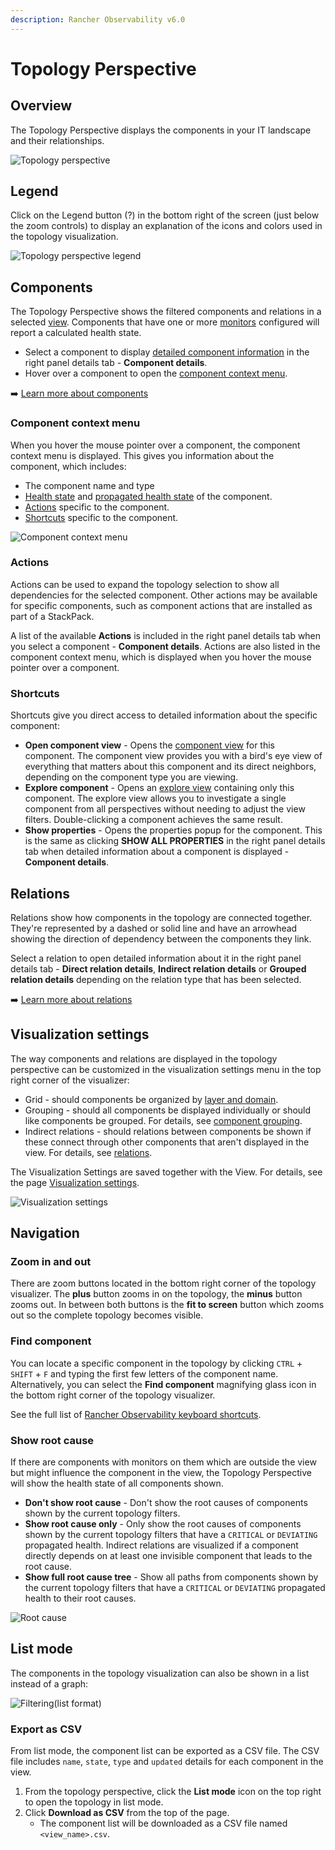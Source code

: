 ```yaml
---
description: Rancher Observability v6.0
---
```


# Topology Perspective

## Overview

The Topology Perspective displays the components in your IT landscape and their relationships.

![Topology perspective](../../.gitbook/assets/k8s/k8s-topology-perspective.png)

## Legend

Click on the Legend button (?) in the bottom right of the screen (just below the zoom controls) to display an explanation of the icons and colors used in the topology visualization.

![Topology perspective legend](../../.gitbook/assets/k8s/k8s-topology-perspective-legend.png)

## Components

The Topology Perspective shows the filtered components and relations in a selected [view](k8s-view-structure.md). Components that have one or more [monitors](../../use/alerting/k8s-monitors.md) configured will report a calculated health state.

* Select a component to display [detailed component information](/use/concepts/components.md#component-details) in the right panel details tab - **Component details**.
* Hover over a component to open the [component context menu](#component-context-menu).

➡️ [Learn more about components](/use/concepts/components.md#components)

### Component context menu

When you hover the mouse pointer over a component, the component context menu is displayed. This gives you information about the component, which includes:

* The component name and type
* [Health state](/use/concepts/health-state.md) and [propagated health state](/use/concepts/health-state.md#element-propagated-health-state) of the component.
* [Actions](#actions) specific to the component.
* [Shortcuts](#shortcuts) specific to the component.

![Component context menu](../../.gitbook/assets/k8s/k8s-component-contex-menu.png)

### Actions

Actions can be used to expand the topology selection to show all dependencies for the selected component. Other actions may be available for specific components, such as component actions that are installed as part of a StackPack.

A list of the available **Actions** is included in the right panel details tab when you select a component - **Component details**. Actions are also listed in the component context menu, which is displayed when you hover the mouse pointer over a component.

### Shortcuts

Shortcuts give you direct access to detailed information about the specific component:

* **Open component view** - Opens the [component view](k8s-component-views.md) for this component. The component view provides you with a bird's eye view of everything that matters about this component and its direct neighbors, depending on the component type you are viewing.
* **Explore component** - Opens an [explore view](k8s-explore-views.md) containing only this component. The explore view allows you to investigate a single component from all perspectives without needing to adjust the view filters. Double-clicking a component achieves the same result.
* **Show properties** - Opens the properties popup for the component. This is the same as clicking **SHOW ALL PROPERTIES** in the right panel details tab when detailed information about a component is displayed - **Component details**.

## Relations

Relations show how components in the topology are connected together. They're represented by a dashed or solid line and have an arrowhead showing the direction of dependency between the components they link. 

Select a relation to open detailed information about it in the right panel details tab - **Direct relation details**, **Indirect relation details** or **Grouped relation details** depending on the relation type that has been selected.

➡️ [Learn more about relations](/use/concepts/relations.md)

## Visualization settings

The way components and relations are displayed in the topology perspective can be customized in the visualization settings menu in the top right corner of the visualizer:

* Grid - should components be organized by [layer and domain](../../concepts/layers_domains_environments.md).
* Grouping - should all components be displayed individually or should like components be grouped. For details, see [component grouping](topology-perspective.md#grouping).
* Indirect relations - should relations between components be shown if these connect through other components that aren't displayed in the view. For details, see [relations](/use/concepts/relations.md).

The Visualization Settings are saved together with the View. For details, see the page [Visualization settings](../views/visualization_settings.md).

![Visualization settings](../../.gitbook/assets/k8s/k8s-visualization-settings.png)

## Navigation

### Zoom in and out

There are zoom buttons located in the bottom right corner of the topology visualizer. The **plus** button zooms in on the topology, the **minus** button zooms out. In between both buttons is the **fit to screen** button which zooms out so the complete topology becomes visible.

### Find component

You can locate a specific component in the topology by clicking `CTRL` + `SHIFT` + `F` and typing the first few letters of the component name. Alternatively, you can select the **Find component** magnifying glass icon in the bottom right corner of the topology visualizer.

See the full list of [Rancher Observability keyboard shortcuts](../keyboard-shortcuts.md).

### Show root cause

If there are components with monitors on them which are outside the view but might influence the component in the view, the Topology Perspective will show the health state of all components shown.

* **Don't show root cause** - Don't show the root causes of components shown by the current topology filters.
* **Show root cause only** - Only show the root causes of components shown by the current topology filters that have a `CRITICAL` or `DEVIATING` propagated health. Indirect relations are visualized if a component directly depends on at least one invisible component that leads to the root cause.
* **Show full root cause tree** - Show all paths from components shown by the current topology filters that have a `CRITICAL` or `DEVIATING` propagated health to their root causes.

![Root cause](../../.gitbook/assets/k8s/k8s-show-root-cause.png)

## List mode

The components in the topology visualization can also be shown in a list instead of a graph:

![Filtering\(list format\)](../../.gitbook/assets/k8s/k8s-topology-perspective-list-mode.png)

### Export as CSV

From list mode, the component list can be exported as a CSV file. The CSV file includes `name`, `state`, `type` and `updated` details for each component in the view.

1. From the topology perspective, click the **List mode** icon on the top right to open the topology in list mode.
2. Click **Download as CSV** from the top of the page.
   * The component list will be downloaded as a CSV file named `<view_name>.csv`.
